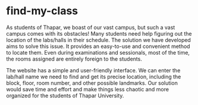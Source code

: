 # find-my-class

As students of Thapar, we boast of our vast campus, but such a vast campus comes with its obstacles! Many students need help figuring out the location of the labs/halls in their schedule. The solution we have developed aims to solve this issue. It provides an easy-to-use and convenient method to locate them. Even during examinations and sessionals, most of the time, the rooms assigned are entirely foreign to the students.
 
The website has a simple and user-friendly interface. We can enter the lab/hall name we need to find and get its precise location, including the block, floor, room number, and other possible landmarks. Our solution would save time and effort and make things less chaotic and more organized for the students of Thapar University.
